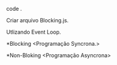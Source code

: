 code .

Criar arquivo Blocking.js.

Utlizando Event Loop.

*Blocking <Programação Syncrona.>

*Non-Bloking <Programação Asyncrona>